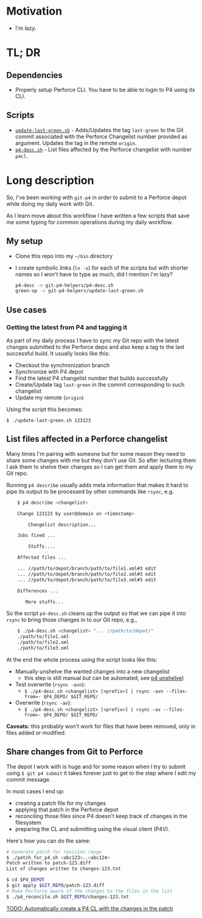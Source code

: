 # Motivation

* I'm lazy.

# TL; DR

## Dependencies

* Properly setup Perforce CLI. You have to be able to login to P4 using its CLI.

## Scripts

* [`update-last-green.sh`](update-last-green.sh) - Adds/Updates the tag `last-green` to the Git commit associated with the Perforce Changelist number provided as argument. Updates the tag in the remote `origin`.
* [`p4-desc.sh`](p4-desc.sh) - List files affected by the Perforce changelist with  number `p4cl`.


# Long description

So, I've been working with `git-p4` in order to submit to a Perforce depot while doing my daily work with Git.

As I learn move about this workflow I have written a few scripts that save me some typing for common operations during my daily workflow.

## My setup

* Clone this repo into my `~/bin` directory
* I create symbolic links (`ln -s`) for each of the scripts but with shorter names so I won't have to type as much, did I mention I'm lazy?

	```bash
	p4-desc -> git-p4-helpers/p4-desc.sh
	green-up -> git-p4-helpers/update-last-green.sh
	```

## Use cases

### Getting the latest from P4 and tagging it

As part of my daily process I have to sync my Git repo with the latest changes submitted to the
Perforce depo and also keep a tag to the last successful build. It usually looks like this:

* Checkout the synchronization branch
* Synchronize with P4 depot
* Find the latest P4 changelist number that builds successfully
* Create/Update tag `last-green` in the commit corresponding to such changelist
* Update my remote (`origin`)

Using the script this becomes:

`$ ./update-last-green.sh 123123`

## List files affected in a Perforce changelist

Many times I'm pairing with someone but for some reason they need to share some changes with me but they don't use Git.
So after lecturing them I ask them to shelve their changes so I can get them and apply them to my Git repo.

Running `p4 describe` usually adds meta information that makes it hard to pipe its output to be processed by other commands like `rsync`, e.g.

```bash
	$ p4 describe <changelist>

	Change 123123 by user@domain on <timestamp>

		Changelist description...

	Jobs fixed ...

		Stuffs....

	Affected files ...

	... //path/to/depot/branch/path/to/file1.xml#3 edit
	... //path/to/depot/branch/path/to/file2.xml#3 edit
	... //path/to/depot/branch/path/to/file3.xml#3 edit

	Differences ...

       More stuffs...

```

So the script `p4-desc.sh` cleans up the output so that we can pipe it into `rsync` to bring those changes in to our Git repo, e.g.,

```bash
	$ ./p4-desc.sh <changelist> "... //path/to/depot/"
	./path/to/file1.xml
	./path/to/file2.xml
	./path/to/file3.xml
```

At the end the whole process using the script looks like this:

* Manually unshelve the wanted changes into a new changelist
  * this step is still manual but can be automated, see [p4 unshelve](http://www.perforce.com/perforce/r14.2/manuals/cmdref/p4_unshelve.html))
* Test overwrite (`rsync -avn`):
  * `$ ./p4-desc.sh <changelist> [<prefix>] | rsync -avn --files-from=- $P4_DEPO/ $GIT_REPO/`
* Overwrite (`rsync -av`):
  * `$ ./p4-desc.sh <changelist> [<prefix>] | rsync -av --files-from=- $P4_DEPO/ $GIT_REPO/`

**Caveats:** this probably won't work for files that have been removed, only in files added or modified.

## Share changes from Git to Perforce

The depot I work with is huge and for some reason when I try to submit using
`$ git p4 submit` it takes forever just to get to the step where
I edit my commit message.

In most cases I end up:
* creating a patch file for my changes
* applying that patch in the Perforce depot
* reconciling those files since P4 doesn't keep track of changes in the filesystem
* preparing the CL and submitting using the visual client (P4V).

Here's how you can do the same:

```bash
# Generate patch for revision range
$ ./patch_for_p4.sh <abc123>..<abc124>
Patch written to patch-123.diff
List of changes written to changes-123.txt

$ cd $P4_DEPOT
$ git apply $GIT_REPO/patch-123.diff
# Make Perforce aware of the changes to the files in the list
$ ./p4_reconcile.sh $GIT_REPO/changes-123.txt
```
[TODO: Automatically create a P4 CL with the changes in the patch](https://github.com/pgpbpadilla/git-p4-helpers/issues/2)
